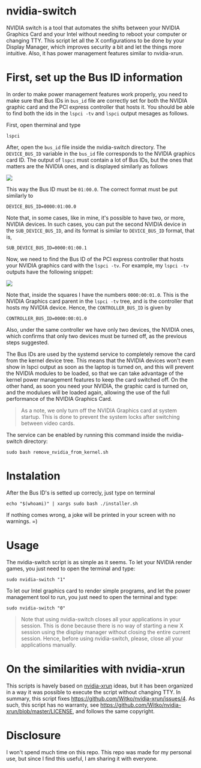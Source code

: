 # nvidia-switch

NVIDIA switch is a tool that automates the shifts between your NVIDIA Graphics
Card and your Intel without needing to reboot your computer or changing TTY. 
This script let all the X configurations to be done by your Display Manager, 
which improves security a bit and let the things more intuitive. Also, it has
 power management features similar to nvidia-xrun.


# First, set up the Bus ID information

In order to make power management features work properly, you need to make sure
that Bus IDs in `bus_id` file are correctly set for both the
NVIDIA graphic card and the PCI express controller that hosts it. You should be
able to find both the ids in the `lspci -tv` and `lspci` output mesages 
as follows.

First, open therminal and type 

	lspci

After, open the `bus_id` file inside the nvidia-switch directory. The `DEVICE_BUS_ID`
 variable in the `bus_id` file corresponds to the NVIDIA graphics 
card ID. The output of `lspci` must contain a lot of Bus IDs, but the ones that matters
are the NVIDIA ones, and is displayed similarly as follows

![](https://github.com/nvidiaswitch/nvidia-switch/blob/main/pictures/lspci_2.png)

This way the Bus ID must be `01:00.0`. The correct format must be put similarly to 

	DEVICE_BUS_ID=0000:01:00.0

Note that, in some cases, like in mine, it's possible to have two, or more, NVIDIA devices.
In such cases, you can put the second NVIDIA device in the `SUB_DEVICE_BUS_ID`, and its format is similar
to `DEVICE_BUS_ID` format, that is, 

	SUB_DEVICE_BUS_ID=0000:01:00.1

Now, we need to find the Bus ID of the PCI express controller that hosts your NVIDIA graphics
 card with the `lspci -tv`. For example, my `lspci -tv` outputs have the following snippet:

![](https://github.com/nvidiaswitch/nvidia-switch/blob/main/pictures/lspci.png)

Note that, inside the squares I have the numbers `0000:00:01.0`. This is the NVIDIA
Graphics card parent in the `lspci -tv` tree, and is the controller that hosts my NVIDIA
device. Hence, the `CONTROLLER_BUS_ID` is given by 	

	CONTROLLER_BUS_ID=0000:00:01.0

Also, under the same controller we have only two devices, the NVIDIA ones, which 
confirms that only two devices must be turned off, as the previous steps suggested.

The Bus IDs are used by the systemd service to completely remove the card from the kernel device tree.
This means that the NVIDIA devices won't even show in lspci output as soon as the laptop is
turned on, and this will prevent the NVIDIA modules to be loaded, so that we can take advantage 
of the kernel power management features to keep the card switched off. On the other hand, as soon you need 
your NVIDIA, the graphic card is turned on, and the modulues will be loaded again, allowing
the use of the full performance of the NVIDIA Graphics Card.

> As a note, we only turn off the NVIDIA Graphics card at system startup. This is done to prevent 
the system locks after switching between video cards.

The service can be enabled by running this command inside the nvidia-switch directory:

	sudo bash remove_nvidia_from_kernel.sh


# Instalation

After the Bus ID's is setted up correcly, just type on terminal 

	echo "$(whoami)" | xargs sudo bash ./installer.sh

If nothing comes wrong, a joke will be printed in your screen with no warnings. =) 

# Usage

The nvidia-switch script is as simple as it seems. To let your NVIDIA render games,
you just need to open the terminal and type: 

	sudo nvidia-switch "1"

To let our Intel graphics card to render simple programs, and let the power management
tool to run, you just need to open the terminal and type: 

	sudo nvidia-switch "0"
	
> Note that using nvidia-switch closes all your applications in your session. 
> This is done because there is no way of starting a new X session using the display 
> manager without closing the entire current session. Hence, before using nvidia-switch, 
> please, close all your applications manually. 


# On the similarities with nvidia-xrun

This scripts is havely based on [nvidia-xrun](https://github.com/Witko/nvidia-xrun/) ideas, 
but it has been organized in a way it was possible to execute the script without changing TTY. 
In summary, this script fixes https://github.com/Witko/nvidia-xrun/issues/4. As such, this 
script has no warranty, see https://github.com/Witko/nvidia-xrun/blob/master/LICENSE, and follows the 
same copyright. 

# Disclosure

I won't spend much time on this repo. This repo was made for my personal use, but since 
I find this useful, I am sharing it with everyone.
